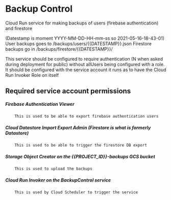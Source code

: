 # Backup Control
Cloud Run service for making backups of users (firebase authentication) and firestore

(Datestamp is moment YYYY-MM-DD-HH-mm-ss so 2021-05-16-18-43-01)
User backups goes to /backups/users/{{DATESTAMP}}.json
Firestore backups go in /backups/firestore/{{DATESTAMP}}/

This service should be configured to require authentication (N when asked during deployment for public) without allUsers being configured with a role.
It should be configured with the service account it runs as to have the Cloud Run Invoker Role on itself

## Required service account permissions
##### Firebase Authentication Viewer
        This is used to be able to export firebase authentication users

##### Cloud Datastore Import Export Admin (Firestore is what is formerly Datastore)
        This is used to be able to trigger the firestore DB export

##### Storage Object Creator on the {{PROJECT_ID}}-backups GCS bucket
        This is used to upload the backups
##### Cloud Run Invoker on the BackupControl service
        This is used by Cloud Scheduler to trigger the service